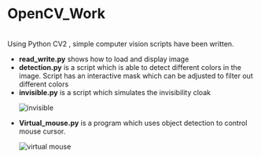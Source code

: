 # OpenCV_Work
<br>
Using Python CV2 , simple computer vision scripts have been written.
<ul>
  <li><b>read_write.py</b> shows how to load and display image </li>
  <li><b>detection.py</b> is a script which is able to detect different colors in the image. Script has an interactive mask which can be adjusted to filter out different colors</li>
  <li><b>invisible.py</b> is a script which simulates the invisibility cloak</li>
  
  ![invisible](https://github.com/Harsh1347/OpenCV_Work/blob/master/data/invisible.gif)
  
  <li><b>Virtual_mouse.py</b> is a program which uses object detection to control mouse cursor.</li>
  
  ![virtual mouse](https://github.com/Harsh1347/OpenCV_Work/blob/master/data/virtual_mouse.gif)

</ul>

